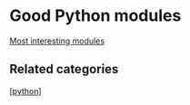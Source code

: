 # Good Python modules

[Most interesting modules](https://www.quora.com/What-are-the-most-interesting-modules-for-Python)

## Related categories

[[python]]



[//begin]: # "Autogenerated link references for markdown compatibility"
[python]: ../python "Python"
[//end]: # "Autogenerated link references"
